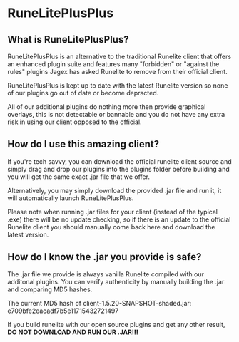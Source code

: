 # RuneLitePlusPlus


## What is RuneLitePlusPlus?

RuneLitePlusPlus is an alternative to the traditional Runelite client that offers an enhanced plugin suite and features many "forbidden" or "against the rules" plugins Jagex has asked Runelite to remove from their official client.

RuneLitePlusPlus is kept up to date with the latest Runelite version so none of our plugins go out of date or become depracted.

All of our additional plugins do nothing more then provide graphical overlays, this is not detectable or bannable and you do not have any extra risk in using our client opposed to the official.


## How do I use this amazing client?

If you're tech savvy, you can download the official runelite client source and simply drag and drop our plugins into the plugins folder before building and you will get the same exact .jar file that we offer.

Alternatively, you may simply download the provided .jar file and run it, it will automatically launch RuneLitePlusPlus.

Please note when running .jar files for your client (instead of the typical .exe) there will be no update checking, so if there is an update to the official Runelite client you should manually come back here and download the latest version.


## How do I know the .jar you provide is safe?

The .jar file we provide is always vanilla Runelite compiled with our additonal plugins. You can verify authenticity by manually building the .jar and comparing MD5 hashes.

The current MD5 hash of client-1.5.20-SNAPSHOT-shaded.jar: e709bfe2eacadf7b5e11715432721497

If you build runelite with our open source plugins and get any other result, **DO NOT DOWNLOAD AND RUN OUR .JAR!!!**
